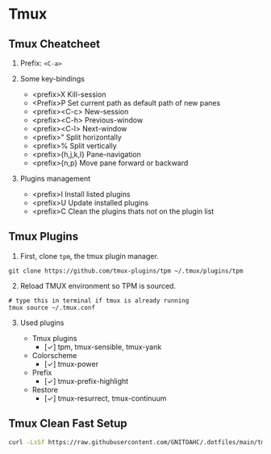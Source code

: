 # Tmux

## Tmux Cheatcheet

1. Prefix: `<C-a>`

2. Some key-bindings

   - \<prefix>X Kill-session
   - \<Prefix>P Set current path as default path of new panes
   - \<prefix>\<C-c> New-session
   - \<prefix>\<C-h> Previous-window
   - \<prefix>\<C-l> Next-window
   - \<prefix>" Split horizontally
   - \<prefix>% Split vertically
   - \<prefix>{h,j,k,l} Pane-navigation
   - \<prefix>{n,p} Move pane forward or backward

3. Plugins management

   - \<prefix>I Install listed plugins
   - \<prefix>U Update installed plugins
   - \<prefix>C Clean the plugins thats not on the plugin list

## Tmux Plugins

1. First, clone `tpm`, the tmux plugin manager.

```shell
git clone https://github.com/tmux-plugins/tpm ~/.tmux/plugins/tpm
```

2. Reload TMUX environment so TPM is sourced.

```shell
# type this in terminal if tmux is already running
tmux source ~/.tmux.conf
```

3. Used plugins

   - Tmux plugins
     - [✓] tpm, tmux-sensible, tmux-yank
   - Colorscheme
     - [✓] tmux-power
   - Prefix
     - [✓] tmux-prefix-highlight
   - Restore
     - [✓] tmux-resurrect, tmux-continuum

## Tmux Clean Fast Setup

```bash
curl -LsSf https://raw.githubusercontent.com/GNITOAHC/.dotfiles/main/tmux/clean.setup.sh | bash
```
